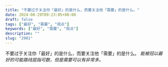 ```yaml
---
title: "不要过于关注你「最好」的是什么，而要关注他「需要」的是什么。"
date: 2024-08-29T09:23:05+08:00
draft: false
tags: ["最好", "需要", "观点"]
keywords: ["最好", "需要", "观点"]
description: ""
slug: "2901"
---
```


不要过于关注你「最好」的是什么，而要关注他「需要」的是什么。 *能被冠以最好的可能路线屈指可数，但是需要可以有非常多。*
